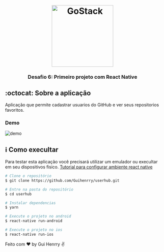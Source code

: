 <h1 align="center">
    <img alt="GoStack" src="https://rocketseat-cdn.s3-sa-east-1.amazonaws.com/bootcamp-header.png" width="200px" />
</h1>

<h3 align="center">
  Desafio 6: Primeiro projeto com React Native

</h3>

## :octocat: Sobre a aplicação

Aplicação que permite cadastrar usuarios do GitHub e ver seus repositorios favoritos.

### Demo

![demo](demo.gif)

## :information_source: Como execultar
Para testar esta aplicação você precisará utilizar um emulador ou execultar em seu dispositivos fisico. [Tutorial para configurar ambiente react native](https://nodejs.org/en/)

```bash
# Clone o repositório
$ git clone https://github.com/Guihenrry/userhub.git

# Entre na pasta do repositório
$ cd userhub

# Instalar dependencias
$ yarn

# Execute o projeto no android
$ react-native run-android

# Execute o projeto no ios
$ react-native run-ios
```

Feito com ♥ by Gui Henrry ✌

